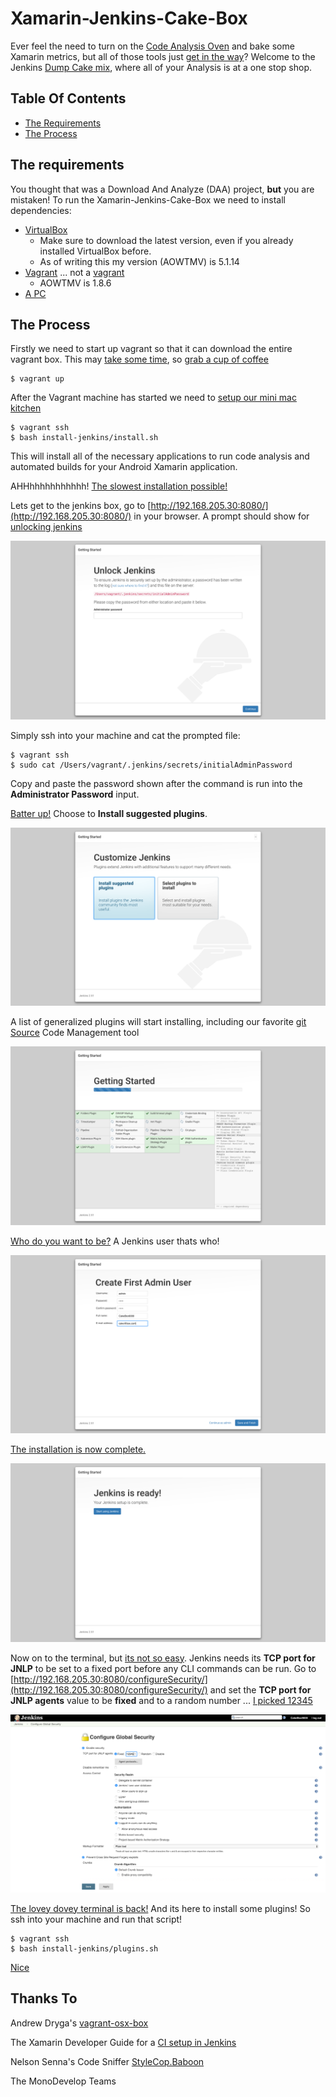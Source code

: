 # Xamarin-Jenkins-Cake-Box

Ever feel the need to turn on the [Code Analysis Oven](https://media.giphy.com/media/Z0lWsgfBeuv60/giphy.gif) and bake some Xamarin metrics, but all of those tools just [get in the way](https://media.giphy.com/media/eXvGYytlsnD32/giphy.gif)?  Welcome to the Jenkins [Dump Cake mix](https://media.giphy.com/media/AFTt9NqrWfKuY/giphy.gif), where all of your Analysis is at a one stop shop.

## Table Of Contents

* [The Requirements](#the-requirements)
* [The Process](#the-process)

## The requirements

You thought that was a Download And Analyze (DAA) project, **but** you are mistaken! To run the Xamarin-Jenkins-Cake-Box we need to install dependencies:

* [VirtualBox](https://www.virtualbox.org/wiki/Downloads)
  * Make sure to download the latest version, even if you already installed VirtualBox before.
  * As of writing this my version (AOWTMV) is 5.1.14
* [Vagrant](https://www.vagrantup.com/downloads.html) ... not a [vagrant](https://media.giphy.com/media/U1Yp8zc6pSmRO/giphy.gif)
  * AOWTMV is 1.8.6
* [A PC](https://media.giphy.com/media/3uyIgVxP1qAjS/giphy.gif)

## The Process

Firstly we need to start up vagrant so that it can download the entire vagrant box. This may [take some time](https://media.giphy.com/media/xT1XGLSb5E1VjIUw4E/giphy.gif), so [grab a cup of coffee](https://media.giphy.com/media/i09ucikbPnhrq/giphy.gif)

```shell
$ vagrant up
```

After the Vagrant machine has started we need to [setup our mini mac kitchen](https://media.giphy.com/media/k8wY40SQmAtSU/giphy.gif)

```shell
$ vagrant ssh
$ bash install-jenkins/install.sh
```

This will install all of the necessary applications to run code analysis and automated builds for your Android Xamarin application.

AHHhhhhhhhhhhh! [The slowest installation possible!](https://media.giphy.com/media/3oriO7uXFQmIFiy5VK/giphy.gif)

Lets get to the jenkins box, go to [http://192.168.205.30:8080/](http://192.168.205.30:8080/) in your browser. A prompt should show for [unlocking jenkins](https://media.giphy.com/media/l2SpTFfL2KQvuE1pK/giphy.gif)

![alt text][unlock-jenkins]

Simply ssh into your machine and cat the prompted file:

```shell
$ vagrant ssh
$ sudo cat /Users/vagrant/.jenkins/secrets/initialAdminPassword
```

Copy and paste the password shown after the command is run into the **Administrator Password** input.

[Batter up!](https://media.giphy.com/media/WnjGBNT81NPe8/giphy.gif) Choose to **Install suggested plugins**.

![alt text][customize-jenkins]

A list of generalized plugins will start installing, including our favorite [git Source](https://media.giphy.com/media/upjxx2rkcnwxW/giphy.gif) Code Management tool

![alt text][plugins-installing-jenkins]

[Who do you want to be?](http://media.giphy.com/media/jsoMtBuP1Ahpu/giphy.gif) A Jenkins user thats who!

![alt text][admin-user-jenkins]

[The installation is now complete.](https://media.giphy.com/media/13HgwGsXF0aiGY/giphy.gif)

![alt text][installed-jenkins]

Now on to the terminal, but [its not so easy](https://media.giphy.com/media/RddAJiGxTPQFa/giphy.gif). Jenkins needs its **TCP port for JNLP** to be set to a fixed port before any CLI commands can be run. Go to [http://192.168.205.30:8080/configureSecurity/](http://192.168.205.30:8080/configureSecurity/) and set the **TCP port for JNLP agents** value to be **fixed** and to a random number ... [I picked 12345](https://media.giphy.com/media/xT0GqJfdLcrcpSbZf2/giphy.gif)

![alt text][tcp-port-for-jnlp]

[The lovey dovey terminal is back!](https://media.giphy.com/media/z9g6xLr5C0H1m/giphy.gif) And its here to install some plugins! So ssh into your machine and run that script!

```shell
$ vagrant ssh
$ bash install-jenkins/plugins.sh
```

[Nice](https://media.giphy.com/media/3oEjI5VtIhHvK37WYo/giphy.gif)

## Thanks To

Andrew Dryga's [vagrant-osx-box](https://github.com/AndrewDryga/vagrant-box-osx)

The Xamarin Developer Guide for a [CI setup in Jenkins](https://developer.xamarin.com/guides/cross-platform/ci/jenkins_walkthrough/)

Nelson Senna's Code Sniffer [StyleCop.Baboon](https://github.com/nelsonsar/StyleCop.Baboon)

The MonoDevelop Teams 

[unlock-jenkins]: https://raw.githubusercontent.com/fufu70/Xamarin-Jenkins-Cake-Box/master/common/unlock-jenkins.png "Unlock Jenkins"
[customize-jenkins]: https://raw.githubusercontent.com/fufu70/Xamarin-Jenkins-Cake-Box/master/common/customize-jenkins.png "Customize Jenkins"
[plugins-installing-jenkins]: https://raw.githubusercontent.com/fufu70/Xamarin-Jenkins-Cake-Box/master/common/plugins-installing-jenkins.png "Plugins Installing"
[admin-user-jenkins]: https://raw.githubusercontent.com/fufu70/Xamarin-Jenkins-Cake-Box/master/common/admin-user-jenkins.png "Admin User Creation"
[installed-jenkins]: https://raw.githubusercontent.com/fufu70/Xamarin-Jenkins-Cake-Box/master/common/installed-jenkins.png "Jenkins is installed"
[tcp-port-for-jnlp]: https://raw.githubusercontent.com/fufu70/Xamarin-Jenkins-Cake-Box/master/common/tcp-port-for-jnlp.png "TCP port for JNLP"